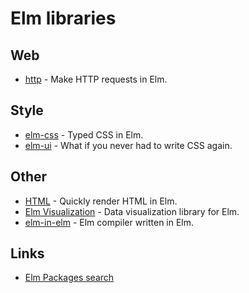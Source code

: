 # Elm libraries

## Web

- [http](https://github.com/elm/http) - Make HTTP requests in Elm.

## Style

- [elm-css](https://github.com/rtfeldman/elm-css) - Typed CSS in Elm.
- [elm-ui](https://github.com/mdgriffith/elm-ui) - What if you never had to write CSS again.

## Other

- [HTML](https://github.com/elm/html) - Quickly render HTML in Elm.
- [Elm Visualization](https://github.com/gampleman/elm-visualization) - Data visualization library for Elm.
- [elm-in-elm](https://github.com/elm-in-elm/compiler) - Elm compiler written in Elm.

## Links

- [Elm Packages search](https://package.elm-lang.org/)
